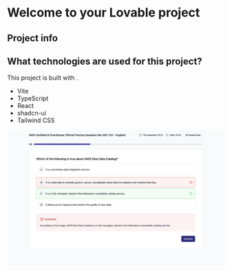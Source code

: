 # Welcome to your Lovable project

## Project info


## What technologies are used for this project?

This project is built with .

- Vite
- TypeScript
- React
- shadcn-ui
- Tailwind CSS

![question example](https://github.com/Rashmi7218/examify-prepster/blob/main/example/examui-2.png)

